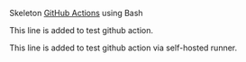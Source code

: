 Skeleton [GitHub Actions](https://code-maven.com/github-actions) using Bash

This line is added to test github action.

This line is added to test github action via self-hosted runner.
